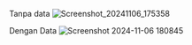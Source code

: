 Tanpa data
![Screenshot_20241106_175358](https://github.com/user-attachments/assets/d0367d3a-5b48-466c-a3a5-c3ae2a2fc3c3)

Dengan Data
![Screenshot 2024-11-06 180845](https://github.com/user-attachments/assets/a7fdbcbf-fb93-4ed4-b190-7210749f7a57)


